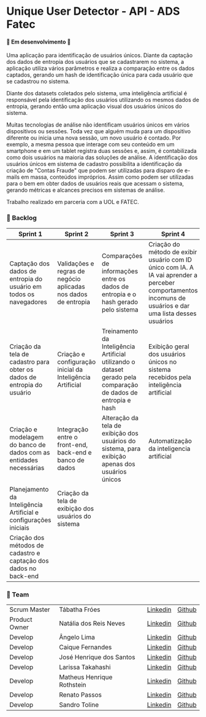 # Unique User Detector - API - ADS Fatec

#### 🚧  Em desenvolvimento  🚧

Uma aplicação para identificação de usuários únicos. Diante da captação dos dados de entropia dos usuários que se cadastrarem no sistema, a aplicação utiliza vários parâmetros e realiza a comparação entre os dados captados, gerando um hash de identificação única para cada usuário que se cadastrou no sistema. 

Diante dos datasets coletados pelo sistema, uma inteligência artificial é responsável pela identificação dos usuários utilizando os mesmos dados de entropia, gerando então uma aplicação visual dos usuários únicos do sistema.

Muitas tecnologias de análise não identificam usuários únicos em vários dispositivos ou sessões. Toda vez que alguém muda para um dispositivo diferente ou inicia uma nova sessão, um novo usuário é contado. Por exemplo, a mesma pessoa que interage com seu conteúdo em um smartphone e em um tablet registra duas sessões e, assim, é contabilizada como dois usuários na maioria das soluções de análise. A identificação dos usuários únicos em sistema de cadastro possibilita a identificação da criação de "Contas Fraude" que podem ser utilizadas para disparo de e-mails em massa, conteúdos impróprios. Assim como podem ser utilizadas para o bem em obter dados de usuários reais que acessam o sistema, gerando métricas e alcances precisos em sistemas de análise.

Trabalho realizado em parceria com a UOL e FATEC.

### :bookmark_tabs: Backlog <a name="backlog"></a>


|  Sprint 1  |  Sprint 2 | Sprint 3  |  Sprint 4 |
|---|---|---|---|
|Captação dos dados de entropia do usuário em todos os navegadores|Validações e regras de negócio aplicadas nos dados de entropia|Comparações de informações entre os dados de entropia e o hash gerado pelo sistema| Criação do método de exibir usuário com ID único com IA. A IA vai aprender a perceber comportamentos incomuns de usuários e dar uma lista desses usuários|
|Criação da tela de cadastro para obter os dados de entropia do usuário|Criação e configuração inicial da Inteligência Artificial|Treinamento da Inteligência Artificial utilizando o dataset gerado pela comparação de dados de entropia e hash|Exibição geral dos usuários únicos no sistema recebidos pela inteligência artificial|
|Criação e modelagem do banco de dados com as entidades necessárias|Integração entre o front-end, back-end e banco de dados|Alteração da tela de exibição dos usuários do sistema, para exibição apenas dos usuários únicos |Automatização da inteligencia artificial|
|Planejamento da Inteligência Artificial e configurações iniciais|Criação da tela de exibição dos usuários do sistema| | | |
|Criação dos métodos de cadastro e captação dos dados no back-end| | | |

### 	:two_women_holding_hands: Team <a name="team"></a>
<table>
    <thead>
    </thead>
    <tbody>
      <tr>
        <td>Scrum Master</td>
        <td>Tábatha Fróes</td>
        <td><a href = "https://www.linkedin.com/in/tabathafroes/">Linkedin</a></td>
        <td><a href = "https://github.com/tabathafroes">Github</a></td>       
      </tr>
      <tr>
       <td>Product Owner</td>
        <td>Natália dos Reis Neves</td>
        <td> <a href= "https://www.linkedin.com/in/natalia-reis-neves">Linkedin</a></td>
        <td> <a href= "https://github.com/natalianeves18">Github</a></td>           
      </tr>
      <tr>
        <td>Develop</td>
        <td>Ângelo Lima</td>
        <td><a href = "https://www.linkedin.com/in/%C3%A2ngelo-lima-0003201b0/">Linkedin</a></td>
        <td><a href = "https://github.com/angelovlima">Github</a></td>           
      </tr>
      <tr>
        <td>Develop</td>
        <td>Caique Fernandes</td>
        <td> <a href= "https://www.linkedin.com/">Linkedin</a></td>
        <td> <a href= "https://github.com/Caiiqef">Github</a></td>
      </tr>
      <tr>
        <td>Develop</td>
        <td>José Henrique dos Santos</td>
        <td> <a href= "https://www.linkedin.com/in/jos%C3%A9-henrique-b01291207/">Linkedin</a></td>
        <td> <a href= "https://github.com/josehcz">Github</a></td>
      </tr>
      <tr>
        <td>Develop</td>
        <td>Larissa Takahashi</td> 
        <td><a href = "https://www.linkedin.com/in/larissa-miho-takahashi/">Linkedin</a></td> 
        <td><a href = "https://github.com/LarissaMiho"> Github</a> </td>
      </tr>
      <tr>
        <td>Develop</td>
        <td>Matheus Henrique Rothstein</td>
        <td> <a href= "https://www.linkedin.com/in/natalia-reis-neves">Linkedin</a></td>
        <td> <a href= "https://github.com/MatheusRothstein">Github</a></td>
      </tr>
      <tr>
        <td>Develop</td>
        <td>Renato Passos</td> 
        <td><a href = "https://www.linkedin.com/in/renato-passos-049598185/">Linkedin</a></td>
        <td><a href = "https://github.com/Renato-Passos">Github</a></td>
      </tr>
      <tr>
        <td>Develop</td>
        <td>Sandro Toline</td>
        <td><a href= "https://www.linkedin.com/">Linkedin</a></td>
        <td><a href = "https://github.com/sandrotoline">Github</a></td>
      </tr>
   </tbody>
</table>
